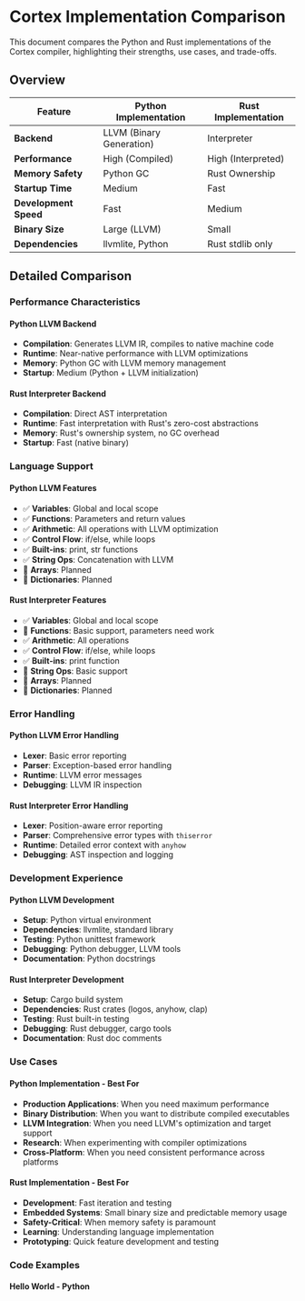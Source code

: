 # Cortex Implementation Comparison

This document compares the Python and Rust implementations of the Cortex compiler, highlighting their strengths, use cases, and trade-offs.

## Overview

| Feature | Python Implementation | Rust Implementation |
|---------|----------------------|-------------------|
| **Backend** | LLVM (Binary Generation) | Interpreter |
| **Performance** | High (Compiled) | High (Interpreted) |
| **Memory Safety** | Python GC | Rust Ownership |
| **Startup Time** | Medium | Fast |
| **Development Speed** | Fast | Medium |
| **Binary Size** | Large (LLVM) | Small |
| **Dependencies** | llvmlite, Python | Rust stdlib only |

## Detailed Comparison

### Performance Characteristics

#### Python LLVM Backend

- **Compilation**: Generates LLVM IR, compiles to native machine code
- **Runtime**: Near-native performance with LLVM optimizations
- **Memory**: Python GC with LLVM memory management
- **Startup**: Medium (Python + LLVM initialization)

#### Rust Interpreter Backend

- **Compilation**: Direct AST interpretation
- **Runtime**: Fast interpretation with Rust's zero-cost abstractions
- **Memory**: Rust's ownership system, no GC overhead
- **Startup**: Fast (native binary)

### Language Support

#### Python LLVM Features

- ✅ **Variables**: Global and local scope
- ✅ **Functions**: Parameters and return values
- ✅ **Arithmetic**: All operations with LLVM optimization
- ✅ **Control Flow**: if/else, while loops
- ✅ **Built-ins**: print, str functions
- ✅ **String Ops**: Concatenation with LLVM
- 🔄 **Arrays**: Planned
- 🔄 **Dictionaries**: Planned

#### Rust Interpreter Features

- ✅ **Variables**: Global and local scope
- 🔄 **Functions**: Basic support, parameters need work
- ✅ **Arithmetic**: All operations
- ✅ **Control Flow**: if/else, while loops
- ✅ **Built-ins**: print function
- 🔄 **String Ops**: Basic support
- 🔄 **Arrays**: Planned
- 🔄 **Dictionaries**: Planned

### Error Handling

#### Python LLVM Error Handling

- **Lexer**: Basic error reporting
- **Parser**: Exception-based error handling
- **Runtime**: LLVM error messages
- **Debugging**: LLVM IR inspection

#### Rust Interpreter Error Handling

- **Lexer**: Position-aware error reporting
- **Parser**: Comprehensive error types with `thiserror`
- **Runtime**: Detailed error context with `anyhow`
- **Debugging**: AST inspection and logging

### Development Experience

#### Python LLVM Development

- **Setup**: Python virtual environment
- **Dependencies**: llvmlite, standard library
- **Testing**: Python unittest framework
- **Debugging**: Python debugger, LLVM tools
- **Documentation**: Python docstrings

#### Rust Interpreter Development

- **Setup**: Cargo build system
- **Dependencies**: Rust crates (logos, anyhow, clap)
- **Testing**: Rust built-in testing
- **Debugging**: Rust debugger, cargo tools
- **Documentation**: Rust doc comments

### Use Cases

#### Python Implementation - Best For

- **Production Applications**: When you need maximum performance
- **Binary Distribution**: When you want to distribute compiled executables
- **LLVM Integration**: When you need LLVM's optimization and target support
- **Research**: When experimenting with compiler optimizations
- **Cross-Platform**: When you need consistent performance across platforms

#### Rust Implementation - Best For

- **Development**: Fast iteration and testing
- **Embedded Systems**: Small binary size and predictable memory usage
- **Safety-Critical**: When memory safety is paramount
- **Learning**: Understanding language implementation
- **Prototyping**: Quick feature development and testing

### Code Examples

#### Hello World - Python
